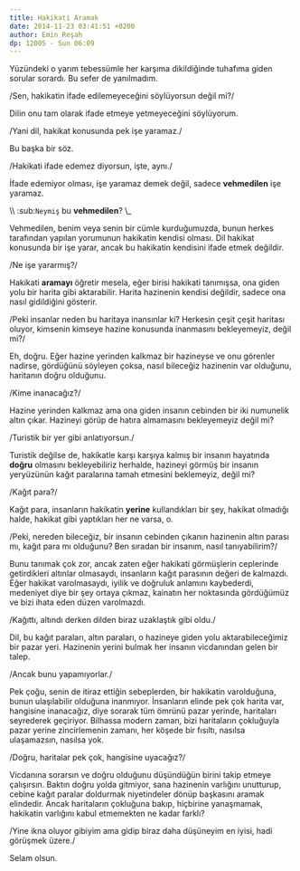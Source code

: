 ```yaml
---
title: Hakikati Aramak
date: 2014-11-23 03:41:51 +0200
author: Emin Reşah
dp: 12005 - Sun 06:09
---
```



Yüzündeki o yarım tebessümle her karşıma dikildiğinde tuhafıma giden
sorular sorardı. Bu sefer de yanılmadım.

/Sen, hakikatin ifade edilemeyeceğini söylüyorsun değil mi?/

Dilin onu tam olarak ifade etmeye yetmeyeceğini söylüyorum.

/Yani dil, hakikat konusunda pek işe yaramaz./

Bu başka bir söz.

/Hakikati ifade edemez diyorsun, işte, aynı./

İfade edemiyor olması, işe yaramaz demek değil, sadece **vehmedilen**
işe yaramaz.

\\\ :sub:`Neymiş` bu **vehmedilen**? \\\_

Vehmedilen, benim veya senin bir cümle kurduğumuzda, bunun herkes
tarafından yapılan yorumunun hakikatin kendisi olması. Dil hakikat
konusunda bir işe yarar, ancak bu hakikatin kendisini ifade etmek
değildir.

/Ne işe yararmış?/

Hakikati **aramayı** öğretir mesela, eğer birisi hakikati tanımışsa, ona
giden yolu bir harita gibi aktarabilir. Harita hazinenin kendisi
değildir, sadece ona nasıl gidildiğini gösterir.

/Peki insanlar neden bu haritaya inansınlar ki? Herkesin çeşit çeşit
haritası oluyor, kimsenin kimseye hazine konusunda inanmasını
bekleyemeyiz, değil mi?/

Eh, doğru. Eğer hazine yerinden kalkmaz bir hazineyse ve onu görenler
nadirse, gördüğünü söyleyen çoksa, nasıl bileceğiz hazinenin var
olduğunu, haritanın doğru olduğunu.

/Kime inanacağız?/

Hazine yerinden kalkmaz ama ona giden insanın cebinden bir iki numunelik
altın çıkar. Hazineyi görüp de hatıra almamasını bekleyemeyiz değil mi?

/Turistik bir yer gibi anlatıyorsun./

Turistik değilse de, hakikatle karşı karşıya kalmış bir insanın
hayatında **doğru** olmasını bekleyebiliriz herhalde, hazineyi görmüş
bir insanın yeryüzünün kağıt paralarına tamah etmesini beklemeyiz, değil
mi?

/Kağıt para?/

Kağıt para, insanların hakikatin **yerine** kullandıkları bir şey,
hakikat olmadığı halde, hakikat gibi yaptıkları her ne varsa, o.

/Peki, nereden bileceğiz, bir insanın cebinden çıkanın hazinenin altın
parası mı, kağıt para mı olduğunu? Ben sıradan bir insanım, nasıl
tanıyabilirim?/

Bunu tanımak çok zor, ancak zaten eğer hakikati görmüşlerin ceplerinde
getirdikleri altınlar olmasaydı, insanların kağıt parasının değeri de
kalmazdı. Eğer hakikat varolmasaydı, iyilik ve doğruluk anlamını
kaybederdi, medeniyet diye bir şey ortaya çıkmaz, kainatın her
noktasında gördüğümüz ve bizi ihata eden düzen varolmazdı.

/Kağıttı, altındı derken dilden biraz uzaklaştık gibi oldu./

Dil, bu kağıt paraları, altın paraları, o hazineye giden yolu
aktarabileceğimiz bir pazar yeri. Hazinenin yerini bulmak her insanın
vicdanından gelen bir talep.

/Ancak bunu yapamıyorlar./

Pek çoğu, senin de itiraz ettiğin sebeplerden, bir hakikatin
varolduğuna, bunun ulaşılabilir olduğuna inanmıyor. İnsanların elinde
pek çok harita var, hangisine inanacağız, diye sorarak tüm ömrünü pazar
yerinde, haritaları seyrederek geçiriyor. Bilhassa modern zaman, bizi
haritaların çokluğuyla pazar yerine zincirlemenin zamanı, her köşede bir
fısıltı, nasılsa ulaşamazsın, nasılsa yok.

/Doğru, haritalar pek çok, hangisine uyacağız?/

Vicdanına sorarsın ve doğru olduğunu düşündüğün birini takip etmeye
çalışırsın. Baktın doğru yolda gitmiyor, sana hazinenin varlığını
unutturup, cebine kağıt paralar doldurmak niyetindeler dönüp başkasını
aramak elindedir. Ancak haritaların çokluğuna bakıp, hiçbirine
yanaşmamak, hakikatin varlığını kabul etmemekten ne kadar farklı?

/Yine ikna oluyor gibiyim ama gidip biraz daha düşüneyim en iyisi, hadi
görüşmek üzere./

Selam olsun.
